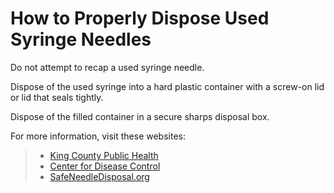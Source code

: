 # How to Properly Dispose Used Syringe Needles

Do not attempt to recap a used syringe needle.

Dispose of the used syringe into a hard plastic container with a
screw-on lid or lid that seals tightly.

Dispose of the filled container in a secure sharps disposal box.

For more information, visit these websites:

> - [King County Public Health](https://www.kingcounty.gov/depts/health/%20%20%20%20%20%20%20%20%20%20%20environmental-health/toxins-air-quality/needle-disposal.aspx)
> - [Center for Disease Control](https://www.cdc.gov/niosh/topics/bbp/disposal.html)
> - [SafeNeedleDisposal.org](https://safeneedledisposal.org/cdc)
